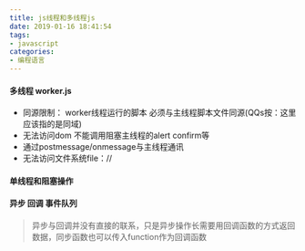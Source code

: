 ```yaml
---
title: js线程和多线程js
date: 2019-01-16 18:41:54
tags:
- javascript
categories: 
- 编程语言
---
```

#### 多线程 worker.js
+ 同源限制： worker线程运行的脚本 必须与主线程脚本文件同源(QQs按：这里应该指的是同域)
+ 无法访问dom 不能调用阻塞主线程的alert confirm等
+ 通过postmessage/onmessage与主线程通讯
+ 无法访问文件系统file：//

#### 单线程和阻塞操作
#### 异步 回调 事件队列
> 异步与回调并没有直接的联系，只是异步操作长需要用回调函数的方式返回数据，同步函数也可以传入function作为回调函数